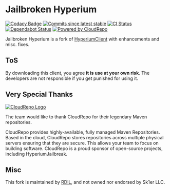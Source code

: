 # Jailbroken Hyperium

[![Codacy Badge](https://api.codacy.com/project/badge/Grade/966f221ca8b44ac5b7027246c2b22388)](https://app.codacy.com/app/hyperiumjailbreak/client?utm_source=github.com&utm_medium=referral&utm_content=hyperiumjailbreak/client&utm_campaign=Badge_Grade_Dashboard)
[![Commits since latest stable](https://img.shields.io/github/commits-since/hyperiumjailbreak/client/latest.svg?color=blueviolet)](https://github.com/hyperiumjailbreak/client/commits/master)
[![CI Status](https://api.cirrus-ci.com/github/hyperiumjailbreak/client.svg?branch=master)](https://cirrus-ci.com/github/hyperiumjailbreak/client)
[![Dependabot Status](https://api.dependabot.com/badges/status?host=github&repo=hyperiumjailbreak/client)](https://dependabot.com)
[![Powered by CloudRepo](https://img.shields.io/badge/powered%20by-CloudRepo-9cf.svg)](https://cloudrepo.io)

Jailbroken Hyperium is a fork of [HyperiumClient](https://hyperium.cc) with enhancements and misc. fixes.

## ToS

By downloading this client, you agree **it is use at your own risk**.
The developers are not responsible if you get punished for using it.

## Very Special Thanks

[![CloudRepo Logo](https://www.cloudrepo.io/assets/img/logo/landscape/CloudRepo-Landscape-Brand-Blue.png)](https://cloudrepo.io)

The team would like to thank CloudRepo for their legendary Maven repositories.

CloudRepo provides highly-available, fully managed Maven Repositories. Based in the cloud, CloudRepo stores repositories across multiple physical servers ensuring that they are secure. This allows your team to focus on building software. CloudRepo is a proud sponsor of open-source projects, including HyperiumJailbreak.

## Misc

This fork is maintained by [RDIL](https://rdil.rocks), and not owned nor endorsed by Sk1er LLC.
